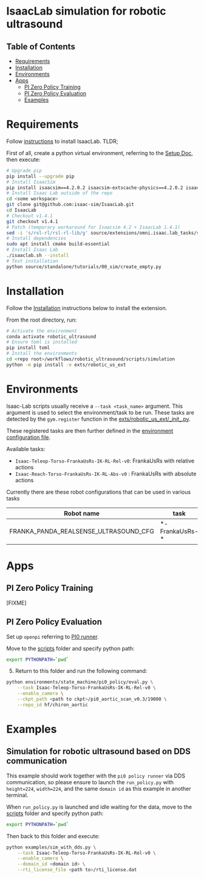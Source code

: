 # IsaacLab simulation for robotic ultrasound

## Table of Contents
- [Requirements](#requirements)
- [Installation](#installation)
- [Environments](#environments)
- [Apps](#apps)
  - [PI Zero Policy Training](#pi-zero-policy-training)
  - [PI Zero Policy Evaluation](#pi-zero-policy-evaluation)
  - [Examples](#examples)

# Requirements

Follow [instructions](https://isaac-sim.github.io/IsaacLab/main/source/setup/installation/pip_installation.html) to install IsaacLab. TLDR;

First of all, create a python virtual environment, referring to the [Setup Doc](../README.md), then execute:
```sh
# Upgrade pip
pip install --upgrade pip
# Install IsaacSim
pip install isaacsim==4.2.0.2 isaacsim-extscache-physics==4.2.0.2 isaacsim-extscache-kit==4.2.0.2 isaacsim-extscache-kit-sdk==4.2.0.2 --extra-index-url https://pypi.nvidia.com
# Install Isaac Lab outside of the repo
cd <some workspace>
git clone git@github.com:isaac-sim/IsaacLab.git
cd IsaacLab
# Checkout v1.4.1
git checkout v1.4.1
# Patch (temporary workaround for Isaacsim 4.2 + IsaacLab 1.4.1)
sed -i 's/rsl-rl/rsl-rl-lib/g' source/extensions/omni.isaac.lab_tasks/setup.py
# Install dependencies
sudo apt install cmake build-essential
# Install Isaac Lab
./isaaclab.sh --install
# Test installation
python source/standalone/tutorials/00_sim/create_empty.py
```

# Installation

Follow the [Installation](#installation) instructions below to install the extension.

From the root directory, run:

```sh
# Activate the environment
conda activate robotic_ultrasound
# Ensure toml is installed
pip install toml
# Install the environments
cd <repo root>/workflows/robotic_ultrasound/scripts/simulation
python -m pip install -e exts/robotic_us_ext
```

# Environments

Isaac-Lab scripts usually receive a `--task <task_name>` argument. This argument is used to select the environment/task to be run.
These tasks are detected by the `gym.register` function in the [exts/robotic_us_ext/\__init__.py](exts/robotic_us_ext/robotic_us_ext/tasks/ultrasound/approach/config/franka/__init__.py).

These registered tasks are then further defined in the [environment configuration file](exts/robotic_us_ext/robotic_us_ext/tasks/ultrasound/approach/config/franka/franka_manager_rl_env_cfg.py).

Available tasks:
- `Isaac-Teleop-Torso-FrankaUsRs-IK-RL-Rel-v0`: FrankaUsRs with relative actions
- `Isaac-Reach-Torso-FrankaUsRs-IK-RL-Abs-v0` : FrankaUsRs with absolute actions

Currently there are these robot configurations that can be used in various tasks


| Robot name                                 | task             | applications          |
|----------                                  |---------         |----------             |
| FRANKA_PANDA_REALSENSE_ULTRASOUND_CFG      | \*-FrankaUsRs-*  | Reach, Teleop         |

# Apps

## PI Zero Policy Training
[FIXME]

## PI Zero Policy Evaluation
Set up `openpi` referring to [PI0 runner](../policy_runner/README.md).

Move to the [scripts](../) folder and specify python path:
```sh
export PYTHONPATH=`pwd`
```

5. Return to this folder and run the following command:
```sh
python environments/state_machine/pi0_policy/eval.py \
    --task Isaac-Teleop-Torso-FrankaUsRs-IK-RL-Rel-v0 \
    --enable_camera \
    --ckpt_path <path to ckpt>/pi0_aortic_scan_v0.3/19000 \
    --repo_id hf/chiron_aortic
```

# Examples

## Simulation for robotic ultrasound based on DDS communication
This example should work together with the `pi0 policy runner` via DDS communication,
so please ensure to launch the `run_policy.py` with `height=224`, `width=224`,
and the same `domain id` as this example in another terminal.

When `run_policy.py` is launched and idle waiting for the data,
move to the [scripts](../) folder and specify python path:
```sh
export PYTHONPATH=`pwd`
```
Then back to this folder and execute:
```sh
python examples/sim_with_dds.py \
    --task Isaac-Teleop-Torso-FrankaUsRs-IK-RL-Rel-v0 \
    --enable_camera \
    --domain_id <domain id> \
    --rti_license_file <path to>/rti_license.dat
```
